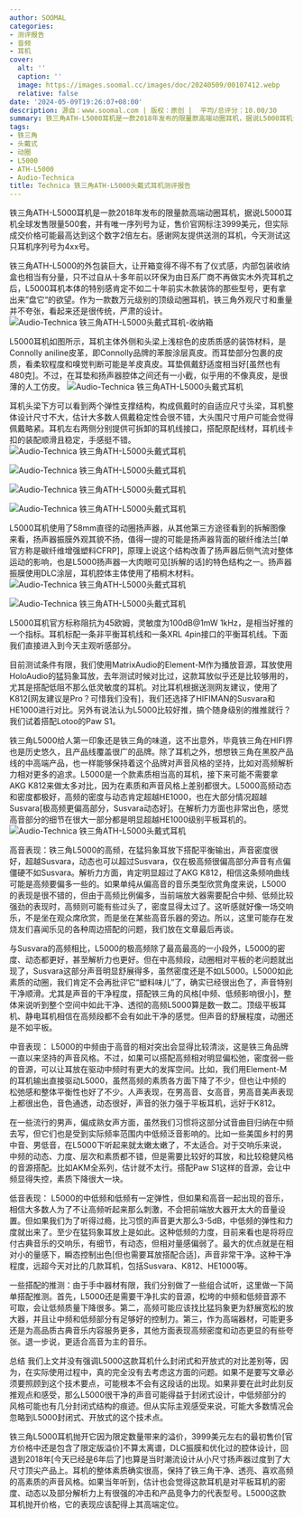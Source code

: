 ```yaml
---
author: SOOMAL
categories:
- 测评报告
- 音频
- 耳机
cover:
  alt: ''
  caption: ''
  image: https://images.soomal.cc/images/doc/20240509/00107412.webp
  relative: false
date: '2024-05-09T19:26:07+08:00'
description: 源自：www.soomal.com | 版权：原创 |  平均/总评分：10.00/30
summary: 铁三角ATH-L5000耳机是一款2018年发布的限量款高端动圈耳机，据说L5000耳机全球发售限量500套，并有唯一序列号为证，售价官网标注3999美元，但实际成交价格可能最高达到这个数字2倍左右。今天测试这只耳机序列号为4xx号
tags:
- 铁三角
- 头戴式
- 动圈
- L5000
- ATH-L5000
- Audio-Technica
title: Technica 铁三角ATH-L5000头戴式耳机测评报告
---
```


铁三角ATH-L5000耳机是一款2018年发布的限量款高端动圈耳机，据说L5000耳机全球发售限量500套，并有唯一序列号为证，售价官网标注3999美元，但实际成交价格可能最高达到这个数字2倍左右。感谢网友提供送测的耳机，今天测试这只耳机序列号为4xx号。

铁三角ATH-L5000的外包装巨大，让开箱变得不得不有了仪式感，内部包装收纳盒也相当有分量，只不过自从十多年前以环保为由日系厂商不再做实木外壳耳机之后，L5000耳机本体的特别感肯定不如二十年前实木款装饰的那些型号，更有拿出来”盘它“的欲望。作为一款数万元级别的顶级动圈耳机，铁三角外观尺寸和重量并不夸张，看起来还是很传统，严肃的设计。
![Audio-Technica 铁三角ATH-L5000头戴式耳机-收纳箱](https://images.soomal.cc/images/doc/20240408/00107078.webp)




 L5000耳机如图所示，耳机主体外侧和头梁上浅棕色的皮质质感的装饰材料，是Connolly aniline皮革，即Connolly品牌的苯胺涂层真皮。而耳垫部分包裹的皮质，看柔软程度和嗅觉判断可能是羊皮真皮。耳垫佩戴舒适度相当好[虽然也有480克]。不过，在耳垫和扬声器腔体之间还有一小截，似乎用的不像真皮，是很薄的人工仿皮。
![Audio-Technica 铁三角ATH-L5000头戴式耳机](https://images.soomal.cc/images/doc/20240408/00107080.webp)




耳机头梁下方可以看到两个弹性支撑结构，构成佩戴时的自适应尺寸头梁，耳机整体设计尺寸不大，估计大多数人佩戴稳定性会很不错，大头围尺寸用户可能会觉得佩戴略紧。耳机左右两侧分别提供可拆卸的耳机线接口，搭配原配线材，耳机线卡扣的装配顺滑且稳定，手感挺不错。
![Audio-Technica 铁三角ATH-L5000头戴式耳机](https://images.soomal.cc/images/doc/20240408/00107084_01.webp)




![Audio-Technica 铁三角ATH-L5000头戴式耳机](https://images.soomal.cc/images/doc/20240408/00107085_01.webp)




![Audio-Technica 铁三角ATH-L5000头戴式耳机](https://images.soomal.cc/images/doc/20240408/00107086_01.webp)




![Audio-Technica 铁三角ATH-L5000头戴式耳机](https://images.soomal.cc/images/doc/20240408/00107087_01.webp)




 L5000耳机使用了58mm直径的动圈扬声器，从其他第三方途径看到的拆解图像来看，扬声器振膜外观其貌不扬，值得一提的可能是扬声器背面的碳纤维法兰[单官方称是碳纤维增强塑料CFRP]，原理上说这个结构改善了扬声器后侧气流对整体运动的影响，也是L5000扬声器一大肉眼可见[拆解的话]的特色结构之一。扬声器振膜使用DLC涂层，耳机腔体主体使用了梧桐木材料。
![Audio-Technica 铁三角ATH-L5000头戴式耳机](https://images.soomal.cc/images/doc/20240408/00107090_01.webp)




![Audio-Technica 铁三角ATH-L5000头戴式耳机](https://images.soomal.cc/images/doc/20240408/00107091_01.webp)




 L5000耳机官方标称阻抗为45欧姆，灵敏度为100dB@1mW 1kHz，是相当好推的一个指标。耳机标配一条非平衡耳机线和一条XRL 4pin接口的平衡耳机线。下面我们直接进入到今天主观听感部分。

目前测试条件有限，我们使用MatrixAudio的Element-M作为播放音源，耳放使用HoloAudio的猛犸象耳放，去年测试时候对比过，这款耳放似乎还是比较够用的，尤其是搭配低阻不那么低灵敏度的耳机。对比耳机根据送测网友建议，使用了K812[网友建议是Pro？可惜我们没有]，我们还选择了HIFIMAN的Susvara和HE1000进行对比。另外有说法认为L5000比较好推，搞个随身级别的推推就行？我们试着搭配Lotoo的Paw S1。


铁三角L5000给人第一印象还是铁三角的味道，这不出意外，毕竟铁三角在HIFI界也是历史悠久，且产品线覆盖很广的品牌。除了耳机之外，想想铁三角在黑胶产品线的中高端产品，也一样能够保持着这个品牌对声音风格的坚持，比如对高频解析力相对更多的追求。L5000是一个款素质相当高的耳机，接下来可能不需要拿AKG K812来做太多对比，因为在素质和声音风格上差别都很大。L5000高频动态和密度都极好，高频的密度与动态肯定超越HE1000，也在大部分情况超越Susvara[极高频更偏高部分，Susvara动态好]。在解析力方面也非常出色，感觉高音部分的细节在很大一部分都是明显超越HE1000级别平板耳机的。
![Audio-Technica 铁三角ATH-L5000头戴式耳机](https://images.soomal.cc/images/doc/20240408/00107082.webp)




 高音表现：铁三角L5000的高频，在猛犸象耳放下搭配平衡输出，声音密度很好，超越Susvara，动态也可以超过Susvara，仅在极高频很偏高部分声音有点偏僵硬不如Susvara。解析力方面，肯定明显超过了AKG K812，相信这条频响曲线可能是高频要偏多一些的。如果单纯从偏高音的音乐类型欣赏角度来说，L5000的表现是很不错的，但由于高频比例偏多，当前端放大器需要配合中频、低频比较强劲的表现时，高频则可能有些过头了，密度显得太过了。这听感就好像一场交响乐，不是坐在观众席欣赏，而是坐在某些高音乐器的旁边。所以，这里可能存在发烧友们喜闻乐见的各种周边搭配的问题，我们放在文章最后再谈。

与Susvara的高频相比，L5000的极高频除了最高最高的一小段外，L5000的密度、动态都更好，甚至解析力也更好。但在中高频段，动圈相对平板的老问题就出现了，Susvara这部分声音明显舒展得多，虽然密度还是不如L5000。L5000如此素质的动圈，我们肯定不会再批评它“塑料味儿”了，确实已经很出色了，声音特别干净顺滑。尤其是声音的干净程度，搭配铁三角的风格[中频、低频影响很小]，整体来说听到整个空间中如此干净、透彻的高频L5000算是数一数二。顶级平板耳机、静电耳机相信在高频段都不会有如此干净的感觉。但声音的舒展程度，动圈还是不如平板。

 中音表现： L5000的中频由于高音的相对突出会显得比较清淡，这是铁三角品牌一直以来坚持的声音风格。不过，如果可以搭配高频相对明显偏松弛，密度弱一些的音源，可以让耳放在驱动中频时有更大的发挥空间。比如，我们用Element-M的耳机输出直接驱动L5000，虽然高频的素质各方面下降了不少，但也让中频的松弛感和整体平衡性也好了不少。人声表现，在男高音、女高音，男高音美声表现上都很出色，音色通透，动态很好，声音的张力强于平板耳机，远好于K812。

在一些流行的男声，偏成熟女声方面，虽然我们习惯将这部分试音曲目归纳在中频去写，但它们也是受到实际频率范围内中低频泛音影响的。比如一些美国乡村的男中音、男低音，在L5000下听起来就太嫩太嫩了，不太适合。对于交响乐来说，中频的动态、力度、层次和素质都不错，但是需要比较好的耳放，和比较稳健风格的音源搭配。比如AKM全系列，估计就不太行。搭配Paw S1这样的音源，会让中频显得失控，素质下降很大一块。

 低音表现： L5000的中低频和低频有一定弹性，但如果和高音一起出现的音乐，相信大多数人为了不让高频听起来那么刺激，不会把前端放大器开太大的音量设置。但如果我们为了听得过瘾，比习惯的声音更大那么3-5dB，中低频的弹性和力度就出来了。至少在猛犸象耳放上是如此。这种低频的力度，目前来看也是将将应付古典音乐的交响乐，有细节，有动态，但相对量感偏弱了。最大的优点就是在相对小的量感下，瞬态控制出色[但也需要耳放搭配合适]，声音非常干净。这种干净程度，远超今天对比的几款耳机，包括Susvara、K812、HE1000等。

 一些搭配的推测：由于手中器材有限，我们分别做了一些组合试听，这里做一下简单搭配推测。首先，L5000还是需要干净扎实的音源，松垮的中频和低频音源不可取，会让低频质量下降很多。第二，高频可能应该找比猛犸象更为舒展宽松的放大器，并且让中频和低频部分有足够好的控制力。第三，作为高端器材，可能更多还是为高品质古典音乐内容服务更多，其他方面表现高频密度和动态更显的有些夸张。退一步说，更适合高音为主的音乐。

 总结
我们上文并没有强调L5000这款耳机什么封闭式和开放式的对比差别等，因为，在实际使用过程中，真的完全没有去考虑这方面的问题。如果不是要写文章必须要照顾到这个技术要点，可能根本不会有这段话的出现。如果非要在此时此刻反推观点和感受，那么L5000很干净的声音可能得益于封闭式设计，中低频部分的风格可能也有几分封闭式结构的痕迹。但从实际主观感受来说，可能大多数情况会忽略到L5000封闭式、开放式的这个技术点。


铁三角L5000耳机抛开它因为限定数量带来的溢价，3999美元左右的最初售价[官方价格中还是包含了限定版溢价]不算太离谱，DLC振膜和优化过的腔体设计，回退到2018年[今天已经是6年后了]也算是当时潮流设计从小尺寸扬声器过度到了大尺寸顶尖产品上。耳机的整体素质确实很高，保持了铁三角干净、透亮、喜欢高频的高素质的声音风格。如果当年听到，估计也会觉得这款耳机是对平板耳机的密度、动态以及部分解析力上有很强的冲击和产品竞争力的代表型号。L5000这款耳机抛开价格，它的表现应该配得上其高端定位。